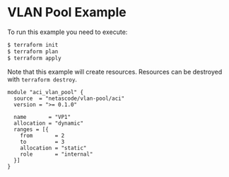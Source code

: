 <!-- BEGIN_TF_DOCS -->
# VLAN Pool Example

To run this example you need to execute:

```bash
$ terraform init
$ terraform plan
$ terraform apply
```

Note that this example will create resources. Resources can be destroyed with `terraform destroy`.

```hcl
module "aci_vlan_pool" {
  source  = "netascode/vlan-pool/aci"
  version = ">= 0.1.0"

  name       = "VP1"
  allocation = "dynamic"
  ranges = [{
    from       = 2
    to         = 3
    allocation = "static"
    role       = "internal"
  }]
}
```
<!-- END_TF_DOCS -->